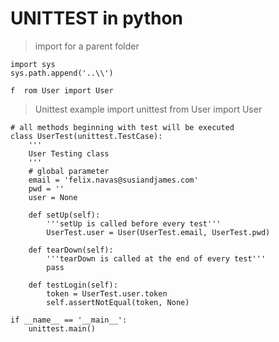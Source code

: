 # UNITTEST in python

> import for a parent folder 

    import sys
    sys.path.append('..\\')

    f  rom User import User

> Unittest example
import unittest
from User import User


    # all methods beginning with test will be executed
    class UserTest(unittest.TestCase):
        '''
        User Testing class
        '''
        # global parameter
        email = 'felix.navas@susiandjames.com'
        pwd = ''
        user = None

        def setUp(self):
            '''setUp is called before every test'''
            UserTest.user = User(UserTest.email, UserTest.pwd)

        def tearDown(self):
            '''tearDown is called at the end of every test'''        
            pass

        def testLogin(self):
            token = UserTest.user.token 
            self.assertNotEqual(token, None)
            
    if __name__ == '__main__':
        unittest.main()